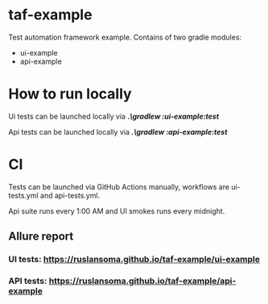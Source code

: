 # taf-example
Test automation framework example.
Contains of two gradle modules:
* ui-example
* api-example

# How to run locally
Ui tests can be launched locally via ***.\gradlew :ui-example:test***

Api tests can be launched locally via ***.\gradlew :api-example:test***

# CI
Tests can be launched via GitHub Actions manually, workflows are ui-tests.yml and api-tests.yml.

Api suite runs every 1:00 AM and UI smokes runs every midnight.

## Allure report
### UI tests: https://ruslansoma.github.io/taf-example/ui-example 
### API tests: https://ruslansoma.github.io/taf-example/api-example 

